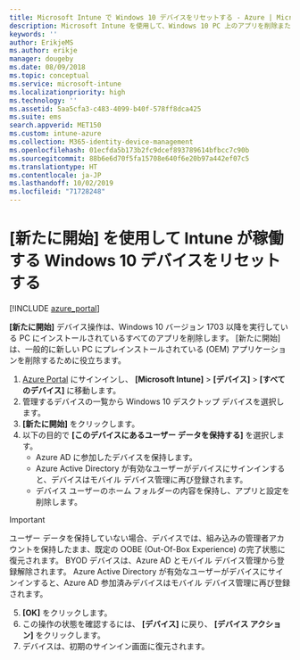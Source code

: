 ```yaml
---
title: Microsoft Intune で Windows 10 デバイスをリセットする - Azure | Microsoft Docs
description: Microsoft Intune を使用して、Windows 10 PC 上のアプリを削除またはアンインストールするには、[新たに開始] を使用します。
keywords: ''
author: ErikjeMS
ms.author: erikje
manager: dougeby
ms.date: 08/09/2018
ms.topic: conceptual
ms.service: microsoft-intune
ms.localizationpriority: high
ms.technology: ''
ms.assetid: 5aa5cfa3-c483-4099-b40f-578ff8dca425
ms.suite: ems
search.appverid: MET150
ms.custom: intune-azure
ms.collection: M365-identity-device-management
ms.openlocfilehash: 01ecfda5b173b2fc9dcef893789614bfbcc7c90b
ms.sourcegitcommit: 88b6e6d70f5fa15708e640f6e20b97a442ef07c5
ms.translationtype: HT
ms.contentlocale: ja-JP
ms.lasthandoff: 10/02/2019
ms.locfileid: "71728248"
---
```

# <a name="use-fresh-start-to-reset-windows-10-devices-with-intune"></a>[新たに開始] を使用して Intune が稼働する Windows 10 デバイスをリセットする


[!INCLUDE [azure_portal](../includes/azure_portal.md)]

**[新たに開始]** デバイス操作は、Windows 10 バージョン 1703 以降を実行している PC にインストールされているすべてのアプリを削除します。 [新たに開始] は、一般的に新しい PC にプレインストールされている (OEM) アプリケーションを削除するために役立ちます。 

1. [Azure Portal](https://portal.azure.com) にサインインし、 **[Microsoft Intune]**  >  **[デバイス]**  >  **[すべてのデバイス]** に移動します。
2. 管理するデバイスの一覧から Windows 10 デスクトップ デバイスを選択します。
3. **[新たに開始]** をクリックします。 
4. 以下の目的で **[このデバイスにあるユーザー データを保持する]** を選択します。
   * Azure AD に参加したデバイスを保持します。
   * Azure Active Directory が有効なユーザーがデバイスにサインインすると、デバイスはモバイル デバイス管理に再び登録されます。
   * デバイス ユーザーのホーム フォルダーの内容を保持し、アプリと設定を削除します。

  > [!IMPORTANT]
 > ユーザー データを保持していない場合、デバイスでは、組み込みの管理者アカウントを保持したまま、既定の OOBE (Out-Of-Box Experience) の完了状態に復元されます。
 > BYOD デバイスは、Azure AD とモバイル デバイス管理から登録解除されます。
 > Azure Active Directory が有効なユーザーがデバイスにサインインすると、Azure AD 参加済みデバイスはモバイル デバイス管理に再び登録されます。
 
5. **[OK]** をクリックします。   
6. この操作の状態を確認するには、 **[デバイス]** に戻り、 **[デバイス アクション]** をクリックします。  
7. デバイスは、初期のサインイン画面に復元されます。
